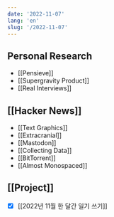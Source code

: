 ```yaml
---
date: '2022-11-07'
lang: 'en'
slug: '/2022-11-07'
---
```


## Personal Research

- [[Pensieve]]
- [[Supergravity Product]]
- [[Real Interviews]]

## [[Hacker News]]

- [[Text Graphics]]
- [[Extracranial]]
- [[Mastodon]]
- [[Collecting Data]]
- [[BitTorrent]]
- [[Almost Monospaced]]

## [[Project]]

- [x] [[2022년 11월 한 달간 일기 쓰기]]
